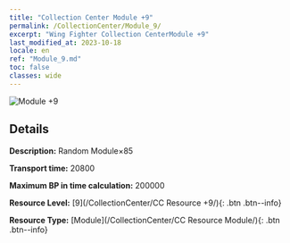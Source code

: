 ```yaml
---
title: "Collection Center Module +9"
permalink: /CollectionCenter/Module_9/
excerpt: "Wing Fighter Collection CenterModule +9"
last_modified_at: 2023-10-18
locale: en
ref: "Module_9.md"
toc: false
classes: wide
---
```



![Module +9](/images/cc/CC_Module_6.png)

## Details

  **Description:** Random Module×85

  **Transport time:** 20800

  **Maximum BP in time calculation:** 200000

  **Resource Level:** [9](/CollectionCenter/CC Resource +9/){: .btn .btn--info}

  **Resource Type:** [Module](/CollectionCenter/CC Resource Module/){: .btn .btn--info}

